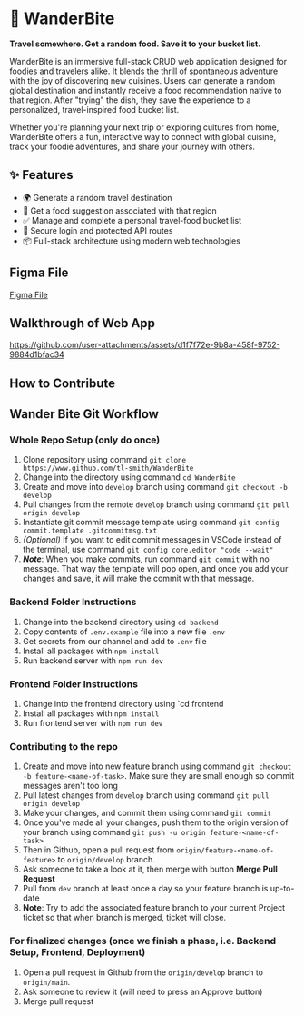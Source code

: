 # 🍜 WanderBite

**Travel somewhere. Get a random food. Save it to your bucket list.**

WanderBite is an immersive full-stack CRUD web application designed for foodies and travelers alike. It blends the thrill of spontaneous adventure with the joy of discovering new cuisines. Users can generate a random global destination and instantly receive a food recommendation native to that region. After "trying" the dish, they save the experience to a personalized, travel-inspired food bucket list.

Whether you're planning your next trip or exploring cultures from home, WanderBite offers a fun, interactive way to connect with global cuisine, track your foodie adventures, and share your journey with others.



## ✨ Features

- 🌍 Generate a random travel destination
- 🍱 Get a food suggestion associated with that region
- ✅ Manage and complete a personal travel-food bucket list
- 🔐 Secure login and protected API routes
- 📦 Full-stack architecture using modern web technologies

## Figma File

[Figma File](https://www.figma.com/design/hgNYVqnJUIz3hVEj7zNEVU/WanderBite-Wireframe?node-id=2-2&t=YxjjxenTtIKkQEQH-1)

## Walkthrough of Web App
https://github.com/user-attachments/assets/d1f7f72e-9b8a-458f-9752-9884d1bfac34

## How to Contribute

## Wander Bite Git Workflow

### Whole Repo Setup (only do once)
1. Clone repository using command `git clone https://www.github.com/tl-smith/WanderBite`
2. Change into the directory using command `cd WanderBite`
3. Create and move into `develop` branch using command `git checkout -b develop`
4. Pull changes from the remote `develop` branch using command `git pull origin develop`
5. Instantiate git commit message template using command `git config commit.template .gitcommitmsg.txt`
6. _(Optional)_ If you want to edit commit messages in VSCode instead of the terminal, use command `git config core.editor "code --wait"`
7. ***Note***: When you make commits, run command `git commit` with no message. That way the template will pop open, and once you add your changes and save, it will make the commit with that message.

### Backend Folder Instructions
1. Change into the backend directory using `cd backend`
2. Copy contents of `.env.example` file into a new file `.env`
3. Get secrets from our channel and add to `.env` file
4. Install all packages with `npm install`
5. Run backend server with `npm run dev`

### Frontend Folder Instructions
1. Change into the frontend directory using `cd frontend
2. Install all packages with `npm install`
3. Run frontend server with `npm run dev`

### Contributing to the repo
1. Create and move into new feature branch using command `git checkout -b feature-<name-of-task>`. Make sure they are small enough so commit messages aren't too long
2. Pull latest changes from `develop` branch using command `git pull origin develop`
3. Make your changes, and commit them using command `git commit`
4. Once you've made all your changes, push them to the origin version of your branch using command `git push -u origin feature-<name-of-task>`
5. Then in Github, open a pull request from `origin/feature-<name-of-feature>` to `origin/develop` branch.
6. Ask someone to take a look at it, then merge with button **Merge Pull Request**
7. Pull from `dev` branch at least once a day so your feature branch is up-to-date
8. **Note**: Try to add the associated feature branch to your current Project ticket so that when branch is merged, ticket will close.

### For finalized changes (once we finish a phase, i.e. Backend Setup, Frontend, Deployment)
1. Open a pull request in Github from the `origin/develop` branch to `origin/main`.
2. Ask someone to review it (will need to press an Approve button)
3. Merge pull request


